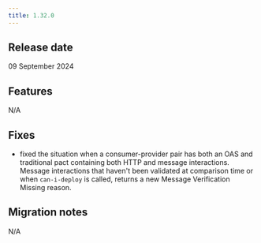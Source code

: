 ```yaml
---
title: 1.32.0
---
```


## Release date

09 September 2024

## Features

N/A

## Fixes

* fixed the situation when a consumer-provider pair has both an OAS and traditional pact containing both HTTP and message interactions. Message interactions that haven't been validated at comparison time or when `can-i-deploy` is called, returns a new Message Verification Missing reason.

## Migration notes

N/A


